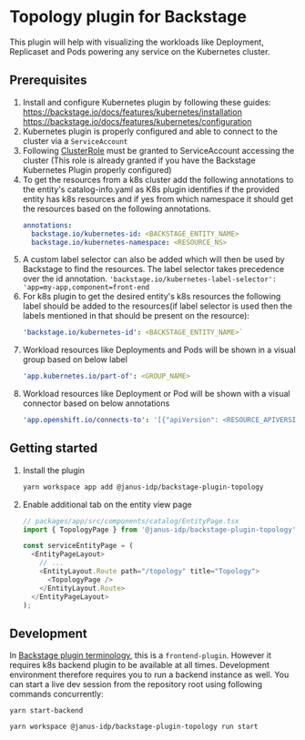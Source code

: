 # Topology plugin for Backstage

This plugin will help with visualizing the workloads like Deployment, Replicaset and Pods powering any service on the Kubernetes cluster.

## Prerequisites

1. Install and configure Kubernetes plugin by following these guides:
   https://backstage.io/docs/features/kubernetes/installation
   https://backstage.io/docs/features/kubernetes/configuration
2. Kubernetes plugin is properly configured and able to connect to the cluster via a `ServiceAccount`
3. Following [ClusterRole](https://backstage.io/docs/features/kubernetes/configuration#role-based-access-control) must be granted to ServiceAccount accessing the cluster (This role is already granted if you have the Backstage Kubernetes Plugin properly configured)
4. To get the resources from a k8s cluster add the following annotations to the entity's catalog-info.yaml as K8s plugin identifies if the provided entity has k8s resources and if yes from which namespace it should get the resources based on the following annotations.
   ```yaml
   annotations:
     backstage.io/kubernetes-id: <BACKSTAGE_ENTITY_NAME>
     backstage.io/kubernetes-namespace: <RESOURCE_NS>
   ```
5. A custom label selector can also be added which will then be used by Backstage to find the resources. The label selector takes precedence over the id annotation.
   `'backstage.io/kubernetes-label-selector': 'app=my-app,component=front-end`
6. For k8s plugin to get the desired entity's k8s resources the following label should be added to the resources(if label selector is used then the labels mentioned in that should be present on the resource):
   ```yaml
   'backstage.io/kubernetes-id': <BACKSTAGE_ENTITY_NAME>`
   ```
7. Workload resources like Deployments and Pods will be shown in a visual group based on below label
   ```yaml
   'app.kubernetes.io/part-of': <GROUP_NAME>
   ```
8. Workload resources like Deployment or Pod will be shown with a visual connector based on below annotations
   ```yaml
   'app.openshift.io/connects-to': '[{"apiVersion": <RESOURCE_APIVERSION>,"kind": <RESOURCE_KIND>,"name": <RESOURCE_NAME>}]'
   ```

## Getting started

1. Install the plugin

   ```bash
   yarn workspace app add @janus-idp/backstage-plugin-topology
   ```

2. Enable additional tab on the entity view page

   ```ts
   // packages/app/src/components/catalog/EntityPage.tsx
   import { TopologyPage } from '@janus-idp/backstage-plugin-topology';

   const serviceEntityPage = (
     <EntityPageLayout>
       // ...
       <EntityLayout.Route path="/topology" title="Topology">
         <TopologyPage />
       </EntityLayout.Route>
     </EntityPageLayout>
   );
   ```

## Development

In [Backstage plugin terminology](https://backstage.io/docs/local-dev/cli-build-system#package-roles), this is a `frontend-plugin`. However it requires k8s backend plugin to be available at all times. Development environment therefore requires you to run a backend instance as well. You can start a live dev session from the repository root using following commands concurrently:

```
yarn start-backend
```

```
yarn workspace @janus-idp/backstage-plugin-topology run start
```
